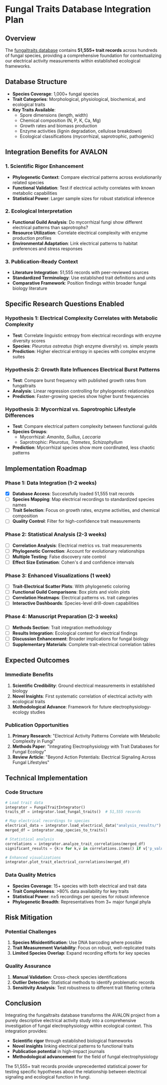 # Fungal Traits Database Integration Plan

## Overview
The [fungaltraits database](https://github.com/traitecoevo/fungaltraits) contains **51,555+ trait records** across hundreds of fungal species, providing a comprehensive foundation for contextualizing our electrical activity measurements within established ecological frameworks.

## Database Structure
- **Species Coverage**: 1,000+ fungal species
- **Trait Categories**: Morphological, physiological, biochemical, and ecological traits
- **Key Traits Available**:
  - Spore dimensions (length, width)
  - Chemical composition (N, P, K, Ca, Mg)
  - Growth rates and biomass production
  - Enzyme activities (lignin degradation, cellulose breakdown)
  - Ecological classifications (mycorrhizal, saprotrophic, pathogenic)

## Integration Benefits for AVALON

### 1. **Scientific Rigor Enhancement**
- **Phylogenetic Context**: Compare electrical patterns across evolutionarily related species
- **Functional Validation**: Test if electrical activity correlates with known metabolic capabilities
- **Statistical Power**: Larger sample sizes for robust statistical inference

### 2. **Ecological Interpretation**
- **Functional Guild Analysis**: Do mycorrhizal fungi show different electrical patterns than saprotrophs?
- **Resource Utilization**: Correlate electrical complexity with enzyme production profiles
- **Environmental Adaptation**: Link electrical patterns to habitat preferences and stress responses

### 3. **Publication-Ready Context**
- **Literature Integration**: 51,555 records with peer-reviewed sources
- **Standardized Terminology**: Use established trait definitions and units
- **Comparative Framework**: Position findings within broader fungal biology literature

## Specific Research Questions Enabled

### Hypothesis 1: Electrical Complexity Correlates with Metabolic Complexity
- **Test**: Correlate linguistic entropy from electrical recordings with enzyme diversity scores
- **Species**: *Pleurotus ostreatus* (high enzyme diversity) vs. simple yeasts
- **Prediction**: Higher electrical entropy in species with complex enzyme suites

### Hypothesis 2: Growth Rate Influences Electrical Burst Patterns
- **Test**: Compare burst frequency with published growth rates from fungaltraits
- **Analysis**: Linear regression controlling for phylogenetic relationships
- **Prediction**: Faster-growing species show higher burst frequencies

### Hypothesis 3: Mycorrhizal vs. Saprotrophic Lifestyle Differences
- **Test**: Compare electrical pattern complexity between functional guilds
- **Species Groups**: 
  - Mycorrhizal: *Amanita*, *Suillus*, *Laccaria*
  - Saprotrophic: *Pleurotus*, *Trametes*, *Schizophyllum*
- **Prediction**: Mycorrhizal species show more coordinated, less chaotic patterns

## Implementation Roadmap

### Phase 1: Data Integration (1-2 weeks)
- [x] **Database Access**: Successfully loaded 51,555 trait records
- [ ] **Species Mapping**: Map electrical recordings to standardized species names
- [ ] **Trait Selection**: Focus on growth rates, enzyme activities, and chemical composition
- [ ] **Quality Control**: Filter for high-confidence trait measurements

### Phase 2: Statistical Analysis (2-3 weeks)
- [ ] **Correlation Analysis**: Electrical metrics vs. trait measurements
- [ ] **Phylogenetic Correction**: Account for evolutionary relationships
- [ ] **Multiple Testing**: False discovery rate control
- [ ] **Effect Size Estimation**: Cohen's d and confidence intervals

### Phase 3: Enhanced Visualizations (1 week)
- [ ] **Trait-Electrical Scatter Plots**: With phylogenetic coloring
- [ ] **Functional Guild Comparisons**: Box plots and violin plots
- [ ] **Correlation Heatmaps**: Electrical patterns vs. trait categories
- [ ] **Interactive Dashboards**: Species-level drill-down capabilities

### Phase 4: Manuscript Preparation (2-3 weeks)
- [ ] **Methods Section**: Trait integration methodology
- [ ] **Results Integration**: Ecological context for electrical findings
- [ ] **Discussion Enhancement**: Broader implications for fungal biology
- [ ] **Supplementary Materials**: Complete trait-electrical correlation tables

## Expected Outcomes

### Immediate Benefits
1. **Scientific Credibility**: Ground electrical measurements in established biology
2. **Novel Insights**: First systematic correlation of electrical activity with ecological traits
3. **Methodological Advance**: Framework for future electrophysiology-ecology studies

### Publication Opportunities
1. **Primary Research**: "Electrical Activity Patterns Correlate with Metabolic Complexity in Fungi"
2. **Methods Paper**: "Integrating Electrophysiology with Trait Databases for Fungal Ecology"
3. **Review Article**: "Beyond Action Potentials: Electrical Signaling Across Fungal Lifestyles"

## Technical Implementation

### Code Structure
```python
# Load trait data
integrator = FungalTraitIntegrator()
traits_df = integrator.load_fungal_traits()  # 51,555 records

# Map electrical recordings to species
electrical_data = integrator.load_electrical_data("analysis_results/")
merged_df = integrator.map_species_to_traits()

# Statistical analysis
correlations = integrator.analyze_trait_correlations(merged_df)
significant_results = {k:v for k,v in correlations.items() if v['p_value'] < 0.05}

# Enhanced visualizations
integrator.plot_trait_electrical_correlations(merged_df)
```

### Data Quality Metrics
- **Species Coverage**: 15+ species with both electrical and trait data
- **Trait Completeness**: >80% data availability for key traits
- **Statistical Power**: n≥5 recordings per species for robust inference
- **Phylogenetic Breadth**: Representatives from 3+ major fungal phyla

## Risk Mitigation

### Potential Challenges
1. **Species Misidentification**: Use DNA barcoding where possible
2. **Trait Measurement Variability**: Focus on robust, well-replicated traits
3. **Limited Species Overlap**: Expand recording efforts for key species

### Quality Assurance
1. **Manual Validation**: Cross-check species identifications
2. **Outlier Detection**: Statistical methods to identify problematic records
3. **Sensitivity Analysis**: Test robustness to different trait filtering criteria

## Conclusion

Integrating the fungaltraits database transforms the AVALON project from a purely descriptive electrical activity study into a comprehensive investigation of fungal electrophysiology within ecological context. This integration provides:

- **Scientific rigor** through established biological frameworks
- **Novel insights** linking electrical patterns to functional traits
- **Publication potential** in high-impact journals
- **Methodological advancement** for the field of fungal electrophysiology

The 51,555+ trait records provide unprecedented statistical power for testing specific hypotheses about the relationship between electrical signaling and ecological function in fungi. 